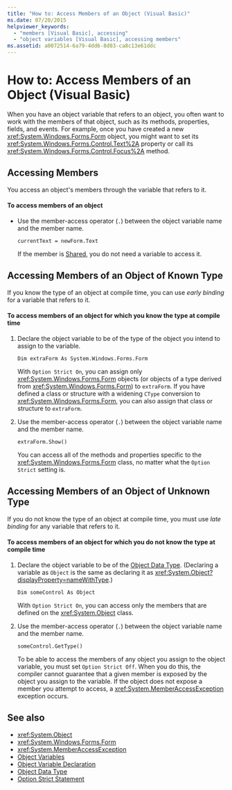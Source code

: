 ```yaml
---
title: "How to: Access Members of an Object (Visual Basic)"
ms.date: 07/20/2015
helpviewer_keywords: 
  - "members [Visual Basic], accessing"
  - "object variables [Visual Basic], accessing members"
ms.assetid: a0072514-6a79-4dd6-8d03-ca8c13e61ddc
---
```

# How to: Access Members of an Object (Visual Basic)
When you have an object variable that refers to an object, you often want to work with the members of that object, such as its methods, properties, fields, and events. For example, once you have created a new <xref:System.Windows.Forms.Form> object, you might want to set its <xref:System.Windows.Forms.Control.Text%2A> property or call its <xref:System.Windows.Forms.Control.Focus%2A> method.  
  
## Accessing Members  
 You access an object's members through the variable that refers to it.  
  
#### To access members of an object  
  
-   Use the member-access operator (`.`) between the object variable name and the member name.  
  
    ```  
    currentText = newForm.Text  
    ```  
  
     If the member is [Shared](../../../../visual-basic/language-reference/modifiers/shared.md), you do not need a variable to access it.  
  
## Accessing Members of an Object of Known Type  
 If you know the type of an object at compile time, you can use *early binding* for a variable that refers to it.  
  
#### To access members of an object for which you know the type at compile time  
  
1.  Declare the object variable to be of the type of the object you intend to assign to the variable.  
  
    ```  
    Dim extraForm As System.Windows.Forms.Form  
    ```  
  
     With `Option Strict On`, you can assign only <xref:System.Windows.Forms.Form> objects (or objects of a type derived from <xref:System.Windows.Forms.Form>) to `extraForm`. If you have defined a class or structure with a widening `CType` conversion to <xref:System.Windows.Forms.Form>, you can also assign that class or structure to `extraForm`.  
  
2.  Use the member-access operator (`.`) between the object variable name and the member name.  
  
    ```  
    extraForm.Show()  
    ```  
  
     You can access all of the methods and properties specific to the <xref:System.Windows.Forms.Form> class, no matter what the `Option Strict` setting is.  
  
## Accessing Members of an Object of Unknown Type  
 If you do not know the type of an object at compile time, you must use *late binding* for any variable that refers to it.  
  
#### To access members of an object for which you do not know the type at compile time  
  
1.  Declare the object variable to be of the [Object Data Type](../../../../visual-basic/language-reference/data-types/object-data-type.md). (Declaring a variable as `Object` is the same as declaring it as <xref:System.Object?displayProperty=nameWithType>.)  
  
    ```  
    Dim someControl As Object  
    ```  
  
     With `Option Strict On`, you can access only the members that are defined on the <xref:System.Object> class.  
  
2.  Use the member-access operator (`.`) between the object variable name and the member name.  
  
    ```  
    someControl.GetType()  
    ```  
  
     To be able to access the members of any object you assign to the object variable, you must set `Option Strict Off`. When you do this, the compiler cannot guarantee that a given member is exposed by the object you assign to the variable. If the object does not expose a member you attempt to access, a <xref:System.MemberAccessException> exception occurs.  
  
## See also
- <xref:System.Object>
- <xref:System.Windows.Forms.Form>
- <xref:System.MemberAccessException>
- [Object Variables](../../../../visual-basic/programming-guide/language-features/variables/object-variables.md)
- [Object Variable Declaration](../../../../visual-basic/programming-guide/language-features/variables/object-variable-declaration.md)
- [Object Data Type](../../../../visual-basic/language-reference/data-types/object-data-type.md)
- [Option Strict Statement](../../../../visual-basic/language-reference/statements/option-strict-statement.md)
